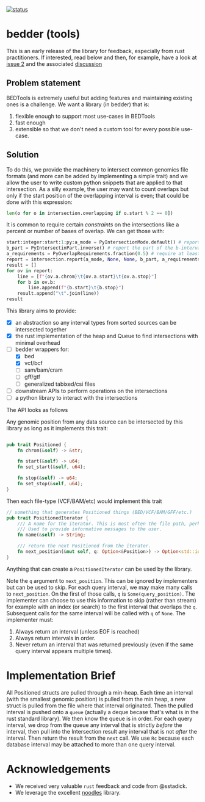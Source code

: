 <!--- 
# build
target=x86_64-unknown-linux-gnu
export RUSTFLAGS="-C target-feature=-crt-static -C relocation-model=pie"
cargo test --release --target $target \
&& cargo build --release --target $target
--->

[![status](https://github.com/quinlan-lab/bedder-rs/actions/workflows/rust.yml/badge.svg)](https://github.com/quinlan-lab/bedder-rs/actions/)

# bedder (tools)

This is an early release of the library for feedback, especially from rust practitioners. If interested,
read below and then, for example, have a look at [issue 2](https://github.com/quinlan-lab/bedder-rs/issues/2) and the associated [discussion](https://github.com/quinlan-lab/bedder-rs/discussions/3)

## Problem statement

BEDTools is extremely useful but adding features and maintaining existing ones is a challenge.
We want a library (in bedder) that is:

1. flexible enough to support most use-cases in BEDTools
2. fast enough
3. extensible so that we don't need a custom tool for every possible use-case.

## Solution

To do this, we provide the machinery to intersect common genomics file formats (and more can be added by implementing a simple trait)
and we allow the user to write custom python snippets that are applied to that intersection.
As a silly example, the user may want to count overlaps but only if the start position of the overlapping interval is even; that could be
done with this expression:

```Python
len(o for o in intersection.overlapping if o.start % 2 == 0])
```

It is common to require certain *constraints* on the intersections like a percent or number of bases of overlap.
We can get those with:

```python
start:integer:start:1:py:a_mode = PyIntersectionMode.default() # report the full interval like -v in bedtools
b_part = PyIntersectinPart.inverse() # report the part of the b-intervals that do not overlap the a-interval
a_requirements = PyOverlapRequirements.fraction(0.5) # require at least 50% of the a_interval to be covered
report = intersection.report(a_mode, None, None, b_part, a_requirements, None)
result = []
for ov in report:
    line = [f"{ov.a.chrom}\t{ov.a.start}\t{ov.a.stop}"]
    for b in ov.b:
        line.append(f"{b.start}\t{b.stop}")
    result.append("\t".join(line))
result
```

This library aims to provide:

- [x] an abstraction so any interval types from sorted sources can be intersected together
- [x] the rust implementation of the heap and Queue to find intersections with minimal overhead
- [ ] bedder wrappers for:
  - [x] bed
  - [x] vcf/bcf
  - [ ] sam/bam/cram
  - [ ] gff/gtf
  - [ ] generalized tabixed/csi files
- [ ] downstream APIs to perform operations on the intersections
- [ ] a python library to interact with the intersections

The API looks as follows

Any genomic position from any data source can be intersected by this library as long as it implements this trait:

```rust

pub trait Positioned {
    fn chrom(&self) -> &str;

    fn start(&self) -> u64;
    fn set_start(&self, u64);

    fn stop(&self) -> u64;
    fn set_stop(&self, u64);
}
```

Then each file-type (VCF/BAM/etc) would implement this trait

```rust
// something that generates Positioned things (BED/VCF/BAM/GFF/etc.)
pub trait PositionedIterator {
    /// A name for the iterator. This is most often the file path, perhaps with the line number appended.
    /// Used to provide informative messages to the user.
    fn name(&self) -> String;

    /// return the next Positioned from the iterator.
    fn next_position(&mut self, q: Option<&Position>) -> Option<std::io::Result<Position>>;
}
```

Anything that can create a `PositionedIterator` can be used by the library.

Note the `q` argument to `next_position`. This can be ignored by implementers but can be used to skip.
For each query interval, we may make many calls to `next_position`. On the first of those calls, `q`
is `Some(query_position)`. The implementer can choose to use this information to skip (rather than stream)
for example with an index (or search) to the first interval that overlaps the `q`. Subsequent calls for the
same interval will be called with `q` of `None`. The implementer must:

1. Always return an interval (unless EOF is reached)
1. Always return intervals in order.
1. Never return an interval that was returned previously (even if the same query interval appears multiple times).

# Implementation Brief

All Positioned structs are pulled through a min-heap. Each time an interval (with the smallest genomic position) is pulled from the min heap,
a new struct is pulled from the file where that interval originated. Then the pulled interval is pushed onto a `queue` (actually a deque becase that's what is in the rust standard library).
We then know the queue is in order. For each query interval, we drop from the queue any interval that is strictly *before* the interval,
then pull into the Intersection result any interval that is not *after* the interval. Then return the result from the `next` call.
We use `Rc` because each database interval may be attached to more than one query interval.

# Acknowledgements

- We received very valuable `rust` feedback and code from @sstadick.
- We leverage the excellent [noodles](https://github.com/zaeleus/noodles) library.
